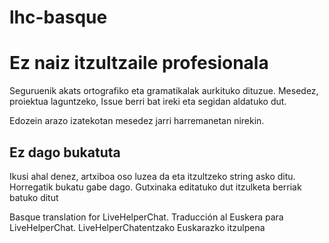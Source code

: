 # lhc-basque

<h1>Ez naiz itzultzaile profesionala</h1>
Seguruenik akats ortografiko eta gramatikalak aurkituko dituzue. Mesedez, proiektua laguntzeko, Issue berri bat ireki eta segidan aldatuko dut. 

Edozein arazo izatekotan mesedez jarri harremanetan nirekin.

<h2>Ez dago bukatuta</h2>
Ikusi ahal denez, artxiboa oso luzea da eta itzultzeko string asko ditu. Horregatik bukatu gabe dago. Gutxinaka editatuko dut itzulketa berriak batuko ditut




Basque translation for LiveHelperChat. Traducción al Euskera para LiveHelperChat. LiveHelperChatentzako Euskarazko itzulpena
